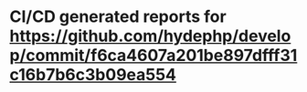 # CI/CD generated reports for https://github.com/hydephp/develop/commit/f6ca4607a201be897dfff31c16b7b6c3b09ea554
